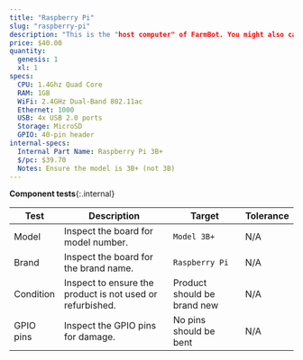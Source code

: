 ```yaml
---
title: "Raspberry Pi"
slug: "raspberry-pi"
description: "This is the "host computer" of FarmBot. You might also call it FarmBot's brain. The Raspberry Pi runs FarmBot OS, communicates with the web application over ethernet or WiFi, and talks to the Farmduino over a USB serial connection."
price: $40.00
quantity:
  genesis: 1
  xl: 1
specs:
  CPU: 1.4Ghz Quad Core
  RAM: 1GB
  WiFi: 2.4GHz Dual-Band 802.11ac
  Ethernet: 1000
  USB: 4x USB 2.0 ports
  Storage: MicroSD
  GPIO: 40-pin header
internal-specs:
  Internal Part Name: Raspberry Pi 3B+
  $/pc: $39.70
  Notes: Ensure the model is 3B+ (not 3B)
---
```


**Component tests**{:.internal}

|Test         |Description  |Target       |Tolerance    |
|-------------|-------------|-------------|-------------|
|Model        |Inspect the board for model number.|`Model 3B+`|N/A
|Brand        |Inspect the board for the brand name.|`Raspberry Pi`|N/A
|Condition    |Inspect to ensure the product is not used or refurbished.|Product should be brand new|N/A
|GPIO pins    |Inspect the GPIO pins for damage.|No pins should be bent|N/A
